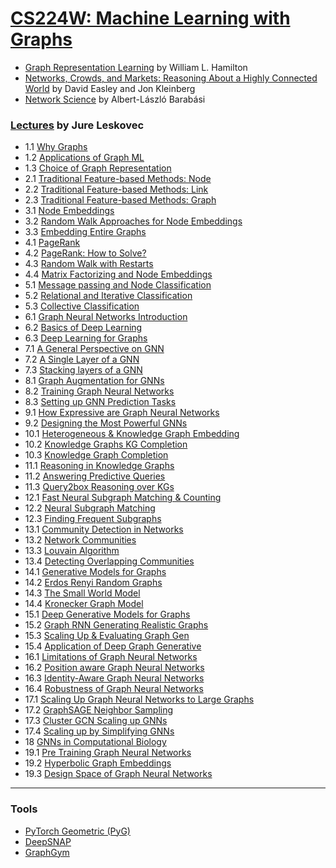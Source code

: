 # [CS224W: Machine Learning with Graphs](http://web.stanford.edu/class/cs224w/)

- [Graph Representation Learning](https://www.cs.mcgill.ca/~wlh/grl_book/) by William L. Hamilton
- [Networks, Crowds, and Markets: Reasoning About a Highly Connected World](http://www.cs.cornell.edu/home/kleinber/networks-book/) by David Easley and Jon Kleinberg
- [Network Science](http://networksciencebook.com/) by Albert-László Barabási

### [Lectures](https://www.youtube.com/user/stanfordonline/videos) by Jure Leskovec
- 1.1 [Why Graphs](https://www.youtube.com/watch?v=JAB_plj2rbA&pp=sAQA)
- 1.2 [Applications of Graph ML](https://www.youtube.com/watch?v=aBHC6xzx9YI&pp=sAQA)
- 1.3 [Choice of Graph Representation](https://www.youtube.com/watch?v=P-m1Qv6-8cI&pp=sAQA)
- 2.1 [Traditional Feature-based Methods: Node](https://www.youtube.com/watch?v=3IS7UhNMQ3U&pp=sAQA)
- 2.2 [Traditional Feature-based Methods: Link](https://www.youtube.com/watch?v=4dVwlE9jYxY&pp=sAQA)
- 2.3 [Traditional Feature-based Methods: Graph](https://www.youtube.com/watch?v=buzsHTa4Hgs&pp=sAQA)
- 3.1 [Node Embeddings](https://www.youtube.com/watch?v=rMq21iY61SE&pp=sAQA)
- 3.2 [Random Walk Approaches for Node Embeddings](https://www.youtube.com/watch?v=Xv0wRy66Big&pp=sAQA)
- 3.3 [Embedding Entire Graphs](https://www.youtube.com/watch?v=eliMLfJeu7A&pp=sAQA)
- 4.1 [PageRank](https://www.youtube.com/watch?v=TU0ankRcHmo&pp=sAQA)
- 4.2 [PageRank: How to Solve?](https://www.youtube.com/watch?v=rK2ZBmQHVVs&pp=sAQA)
- 4.3 [Random Walk with Restarts](https://www.youtube.com/watch?v=HbzQzUaJ_9I&pp=sAQA)
- 4.4 [Matrix Factorizing and Node Embeddings](https://www.youtube.com/watch?v=r12qJZZVtqc&pp=sAQA)
- 5.1 [Message passing and Node Classification](https://www.youtube.com/watch?v=6g9vtxUmfwM&pp=sAQA)
- 5.2 [Relational and Iterative Classification](https://www.youtube.com/watch?v=QUO-HQ44EDc&pp=sAQA)
- 5.3 [Collective Classification](https://www.youtube.com/watch?v=kh3I_UTtUOo&pp=sAQA)
- 6.1 [Graph Neural Networks Introduction](https://www.youtube.com/watch?v=F3PgltDzllc&pp=sAQA)
- 6.2 [Basics of Deep Learning](https://www.youtube.com/watch?v=tutlI9YzJ2g&pp=sAQA)
- 6.3 [Deep Learning for Graphs](https://www.youtube.com/watch?v=MH4yvtgAR-4&pp=sAQA)
- 7.1 [A General Perspective on GNN](https://www.youtube.com/watch?v=RU9uTa_-ZOw&pp=sAQA)
- 7.2 [A Single Layer of a GNN](https://www.youtube.com/watch?v=247Mkqj_wRM&pp=sAQA)
- 7.3 [Stacking layers of a GNN](https://www.youtube.com/watch?v=ew1cnUjRgl4&pp=sAQA)
- 8.1 [Graph Augmentation for GNNs](https://www.youtube.com/watch?v=1A6VoEkQnhQ&pp=sAQA)
- 8.2 [Training Graph Neural Networks](https://www.youtube.com/watch?v=eXIIH8YVxKI&pp=sAQA)
- 8.3 [Setting up GNN Prediction Tasks](https://www.youtube.com/watch?v=ewEW_EMzRuo&pp=sAQA)
- 9.1 [How Expressive are Graph Neural Networks](https://www.youtube.com/watch?v=5vMEgYbka0A&pp=sAQA)
- 9.2 [Designing the Most Powerful GNNs](https://www.youtube.com/watch?v=B5y47gWt3co&pp=sAQA)
- 10.1 [Heterogeneous & Knowledge Graph Embedding](https://www.youtube.com/watch?v=Rfkntma6ZUI&pp=sAQA)
- 10.2 [Knowledge Graphs KG Completion](https://www.youtube.com/watch?v=xop5tC9T5xM&pp=sAQA)
- 10.3 [Knowledge Graph Completion](https://www.youtube.com/watch?v=Xm5VrxZYhu4&pp=sAQA)
- 11.1 [Reasoning in Knowledge Graphs](https://www.youtube.com/watch?v=X9yl0pTP9fY&pp=sAQA)
- 11.2 [Answering Predictive Queries](https://www.youtube.com/watch?v=qaRIBNE-4Ho&pp=sAQA)
- 11.3 [Query2box Reasoning over KGs](https://www.youtube.com/watch?v=Nt66M2OsbCw&pp=sAQA)
- 12.1 [Fast Neural Subgraph Matching & Counting](https://www.youtube.com/watch?v=lRCDpfJoMiE&pp=sAQA)
- 12.2 [Neural Subgraph Matching](https://www.youtube.com/watch?v=4Ia5QzQ_QNI&pp=sAQA)
- 12.3 [Finding Frequent Subgraphs](https://www.youtube.com/watch?v=kUv4gY5e0hg&pp=sAQA)
- 13.1 [Community Detection in Networks](https://www.youtube.com/watch?v=KXi4ha79o3s&pp=sAQA)
- 13.2 [Network Communities](https://www.youtube.com/watch?v=mJQrtXZT5pw&pp=sAQA)
- 13.3 [Louvain Algorithm](https://www.youtube.com/watch?v=0zuiLBOIcsw&pp=sAQA)
- 13.4 [Detecting Overlapping Communities](https://www.youtube.com/watch?v=SHcVHrsgj8w&pp=sAQA)
- 14.1 [Generative Models for Graphs](https://www.youtube.com/watch?v=OhjXpYIo9h4&pp=sAQA)
- 14.2 [Erdos Renyi Random Graphs](https://www.youtube.com/watch?v=VC43S6Thwg0&pp=sAQA)
- 14.3 [The Small World Model](https://www.youtube.com/watch?v=ZrDpzzVWwFs&pp=sAQA)
- 14.4 [Kronecker Graph Model](https://www.youtube.com/watch?v=Xnpt8US31cQ&pp=sAQA)
- 15.1 [Deep Generative Models for Graphs](https://www.youtube.com/watch?v=IMpkHvQ0LA4&pp=sAQA)
- 15.2 [Graph RNN Generating Realistic Graphs](https://www.youtube.com/watch?v=xGDUYQGvRac&pp=sAQA)
- 15.3 [Scaling Up & Evaluating Graph Gen](https://www.youtube.com/watch?v=kDu5YY9d1TM&pp=sAQA)
- 15.4 [Application of Deep Graph Generative](https://www.youtube.com/watch?v=SdBk8fMmwUU&pp=sAQA)
- 16.1 [Limitations of Graph Neural Networks](https://www.youtube.com/watch?v=yT5PziOXxQg&pp=sAQA)
- 16.2 [Position aware Graph Neural Networks](https://www.youtube.com/watch?v=6ZFvToZUjGA&pp=sAQA)
- 16.3 [Identity-Aware Graph Neural Networks](https://www.youtube.com/watch?v=SJqWQGh__N8&pp=sAQA)
- 16.4 [Robustness of Graph Neural Networks](https://www.youtube.com/watch?v=uBmtTL3EitI&pp=sAQA)
- 17.1 [Scaling Up Graph Neural Networks to Large Graphs](https://www.youtube.com/watch?v=2nPCw3yHlnI&pp=sAQA)
- 17.2 [GraphSAGE Neighbor Sampling](https://www.youtube.com/watch?v=LLUxwHc7O4A&pp=sAQA)
- 17.3 [Cluster GCN Scaling up GNNs](https://www.youtube.com/watch?v=RJkR8Ig6dXI&pp=sAQA)
- 17.4 [Scaling up by Simplifying GNNs](https://www.youtube.com/watch?v=iTRW9Gh7yKI&pp=sAQA)
- 18 [GNNs in Computational Biology](https://www.youtube.com/watch?v=_hy9AgZXhbQ&pp=sAQA)
- 19.1 [Pre Training Graph Neural Networks](https://www.youtube.com/watch?v=JDW82csukhE&pp=sAQA)
- 19.2 [Hyperbolic Graph Embeddings](https://www.youtube.com/watch?v=m2zoddmgvd0&pp=sAQA)
- 19.3 [Design Space of Graph Neural Networks](https://www.youtube.com/watch?v=8OhnwzT9ypg&pp=sAQA)

-------------------------------------------------------------------------------------------------------------------

### Tools

- [PyTorch Geometric (PyG)](https://github.com/rusty1s/pytorch_geometric)
- [DeepSNAP](https://github.com/snap-stanford/deepsnap)
- [GraphGym](https://github.com/snap-stanford/GraphGym)


